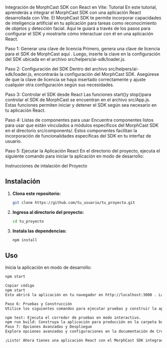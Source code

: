 Integración de MorphCast SDK con React en Vite: Tutorial
En este tutorial, aprenderás a integrar el MorphCast SDK con una aplicación React desarrollada con Vite. El MorphCast SDK te permite incorporar capacidades de inteligencia artificial en tu aplicación para tareas como reconocimiento de objetos y detección facial. Aquí te guiará a través de los pasos para configurar el SDK y mostrarte cómo interactuar con él en una aplicación React.


Paso 1: Generar una clave de licencia
Primero, genera una clave de licencia para el SDK de MorphCast aquí . Luego, inserte la clave en la configuración del SDK ubicada en el archivo src/helpers/ai-sdk/loader.js.

Paso 2: Configuración del SDK
Dentro del archivo src/helpers/ai-sdk/loader.js, encontrarás la configuración del MorphCast SDK. Asegúrese de que la clave de licencia se haya insertado correctamente y ajuste cualquier otra configuración según sus necesidades.

Paso 3: Controlar el SDK desde React
Las funciones start()y stop()para controlar el SDK de MorphCast se encuentran en el archivo src/App.js. Estas funciones permiten iniciar y detener el SDK según sea necesario en tu aplicación React.

Paso 4: Listas de componentes para usar
Encuentra componentes listos para usar que están vinculados a módulos específicos del MorphCast SDK en el directorio src/components/. Estos componentes facilitan la incorporación de funcionalidades específicas del SDK en tu interfaz de usuario.

Paso 5: Ejecutar la Aplicación React
En el directorio del proyecto, ejecuta el siguiente comando para iniciar la aplicación en modo de desarrollo:

Instrucciones de intalación del Proyecto 

## Instalación

1. **Clona este repositorio:**
    ```bash
    git clone https://github.com/tu_usuario/tu_proyecto.git
    ```

2. **Ingresa al directorio del proyecto:**
    ```bash
    cd tu_proyecto
    ```

3. **Instala las dependencias:**
    ```bash
    npm install
    ```

## Uso

Inicia la aplicación en modo de desarrollo:

```bash
npm start

Copiar código
npm start
Esto abrirá la aplicación en tu navegador en http://localhost:3000 . La página se recargará automáticamente cuando realice cambios en el código.

Paso 6: Pruebas y Construcción
Utilice los siguientes comandos para ejecutar pruebas y construir la aplicación para producción:

npm test: Ejecuta el corredor de pruebas en modo interactivo.
npm run build: Construya la aplicación para producción en la carpeta build.
Paso 7: Opciones Avanzadas y Despliegue
Explora opciones avanzadas y configuraciones en la documentación de Create React App . Para implementar la aplicación, consulte la sección de implementación .

¡Listo! Ahora tienes una aplicación React con el MorphCast SDK integrado. Asegúrese de consultar la documentación del MorphCast SDK para obtener información detallada sobre sus funciones y características. ¡Buena codificación!
